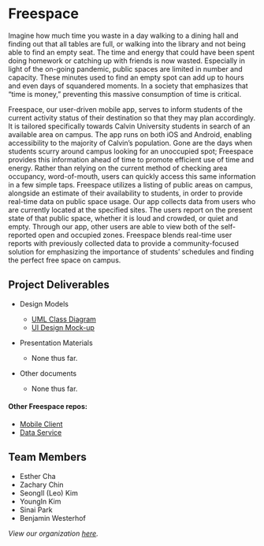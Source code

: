 # Freespace

Imagine how much time you waste in a day walking to a dining hall and finding out that all tables are full, or walking into the library and not being able to find an empty seat. The time and energy that could have been spent doing homework or catching up with friends is now wasted. Especially in light of the on-going pandemic, public spaces are limited in number and capacity. These minutes used to find an empty spot can add up to hours and even days of squandered moments. In a society that emphasizes that “time is money,” preventing this massive consumption of time is critical. 

Freespace, our user-driven mobile app, serves to inform students of the current activity status of their destination so that they may plan accordingly. It is tailored specifically towards Calvin University students in search of an available area on campus. The app runs on both iOS and Android, enabling accessibility to the majority of Calvin’s population. Gone are the days when students scurry around campus looking for an unoccupied spot; Freespace provides this information ahead of time to promote efficient use of time and energy. Rather than relying on the current method of checking area occupancy, word-of-mouth, users can quickly access this same information in a few simple taps. Freespace utilizes a listing of public areas on campus, alongside an estimate of their availability to students, in order to provide real-time data on public space usage. Our app collects data from users who are currently located at the specified sites. The users report on the present state of that public space, whether it is loud and crowded, or quiet and empty. Through our app, other users are able to view both of the self-reported open and occupied zones. Freespace blends real-time user reports with previously collected data to provide a community-focused solution for emphasizing the importance of students’ schedules and finding the perfect free space on campus.


## Project Deliverables

- Design Models
  - [UML Class Diagram](https://github.com/calvin-cs262-fall2020-Freespace/Project/blob/master/images/FreeSpace_XML.png)
  - [UI Design Mock-up](https://github.com/calvin-cs262-fall2020-Freespace/Project/blob/master/images/UI%20Design%20v2.png)

- Presentation Materials
  - None thus far.

- Other documents
  - None thus far.

#### Other Freespace repos:
- [Mobile Client](https://github.com/calvin-cs262-fall2020-Freespace/Client)
- [Data Service](https://github.com/calvin-cs262-fall2020-Freespace/Service)


## Team Members
- Esther Cha
- Zachary Chin
- SeongIl (Leo) Kim
- YoungIn Kim
- Sinai Park
- Benjamin Westerhof

*View our organization [here](https://github.com/calvin-cs262-fall2020-Freespace).*
